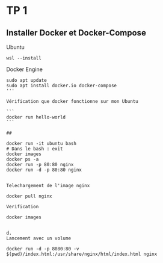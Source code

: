 # TP 1

## Installer Docker et Docker-Compose

Ubuntu

```
wsl --install
```

Docker Engine

````
sudo apt update
sudo apt install docker.io docker-compose
'''

Vérification que docker fonctionne sur mon Ubuntu

```
docker run hello-world
```

## 

docker run -it ubuntu bash
# Dans le bash : exit
docker images
docker ps -a
docker run -p 80:80 nginx
docker run -d -p 80:80 nginx


Telechargement de l'image nginx 

docker pull nginx

Verification 

docker images


d. 
Lancement avec un volume 

docker run -d -p 8080:80 -v $(pwd)/index.html:/usr/share/nginx/html/index.html nginx





